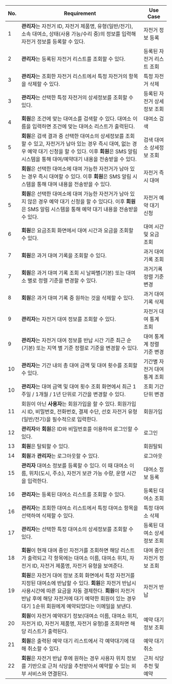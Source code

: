 | No. | Requirement                                                                                                                                                                                                                | Use Case                |
| --- | -------------------------------------------------------------------------------------------------------------------------------------------------------------------------------------------------------------------------- | ----------------------- |
| 1   | **관리자**는 자전거 ID, 자전거 제품명, 유형(일반/전기), 소속 대여소, 상태(사용 가능/수리 중)의 정보를 입력해 자전거 정보를 등록할 수 있다.                                                                                 | 자전거 정보 등록        |
| 2   | **관리자**는 등록된 자전거 리스트를 조회할 수 있다.| 등록된 자전거 리스트 조회 |
| 3   | **관리자**는 조회한 자전거 리스트에서 특정 자전거의 항목을 삭제할 수 있다.                                                           | 특정 자전거 삭제 |
| 3   | **관리자**는 선택한 특정 자전거의 상세정보를 조회할 수 있다.                                                                                                                                                               | 등록된 자전거 상세정보 조회    |
| 4   | **회원**은 조건에 맞는 대여소를 검색할 수 있다. 대여소 이름을 입력하면 조건에 맞는 대여소 리스트가 출력된다.                                                                                                               | 대여소 검색             |
| 5   | **회원**은 검색 결과 중 선택한 대여소의 상세정보를 조회할 수 있고, 자전거가 남아 있는 경우 즉시 대여, 없는 경우 예약 대기 신청을 할 수 있다. 이후 **회원**은 SMS 알림 시스템을 통해 대여/예약대기 내용을 전송받을 수 있다. | 검색 대여소 상세정보 조회    |
| 5   | **회원**은 선택한 대여소에 대여 가능한 자전거가 남아 있는 경우 즉시 대여할 수 있다. 이후 **회원**은 SMS 알림 시스템을 통해 대여 내용을 전송받을 수 있다. | 자전거 즉시 대여   |
| 5   | **회원**은 선택한 대여소에 대여 가능한 자전거가 남아 있지 않은 경우 예약 대기 신청을 할 수 있다다. 이후 **회원**은 SMS 알림 시스템을 통해 예약 대기 내용을 전송받을 수 있다. | 자전거 예약 대기 신청   |
| 6   | **회원**은 요금조회 화면에서 대여 시간과 요금을 조회할 수 있다. | 대여 시간 및 요금 조회  |
| 7   | **회원**은 과거 대여 기록을 조회할 수 있다.  | 과거 대여 기록 조회  |
| 7   | **회원**은 과거 대여 기록 조회 시 날짜별(기본) 또는 대여소 별로 정렬 기준을 변경할 수 있다.  | 과거기록 정렬 기준 변경  |
| 8   | **회원**은 과거 대여 기록 중 원하는 것을 삭제할 수 있다.  | 과거 대여 기록 삭제  |
| 9   | **관리자**는 자전거 대여 정보를 조회할 수 있다. | 자전거 대여 통계 조회  |
| 9   | **관리자**는 자전거 대여 정보를 반납 시간 기준 최근 순 (기본) 또는 지역 별 기준 정렬로 기준을 변경할 수 있다. | 대여 통계계 정렬 기준 변경  |
| 10   | **관리자**는 기간 내의 총 대여 금액 및 대여 횟수를 조회할 수 있다. | 기간별 자전거 대여 통계 조회  |
| 10   | **관리자**는 대여 금액 및 대여 횟수 조회 화면에서 최근 1주일 / 1개월 / 1년 단위로 기간을 변경할 수 있다. | 조회 기간 단위 변경  |
| 11   | 회원이 아닌 **사용자**는 회원가입을 할 수 있다. 회원가입시 ID, 비밀번호, 전화번호, 결제 수단, 선호 자전거 유형(일반/전기)을 필수적으로 입력한다.  | 회원가입  |
| 12   | **관리자**와 **회원**은 ID와 비밀번호를 이용하여 로그인할 수 있다. | 로그인  |
| 13   | **회원**은 탈퇴할 수 있다. | 회원탈퇴  |
| 14   | **회원**과 **관리자**는 로그아웃할 수 있다. | 로그아웃  |
| 15   | **관리자** 대여소 정보를 등록할 수 있다. 이 때 대여소 이름, 위치(도시, 주소), 자전거 보관 가능 수량, 운영 시간을 입력한다. | 대여소 정보 등록  |
| 16   | **관리자**는 등록된 대여소 리스트를 조회할 수 있다. | 등록된 대여소 조회  |
| 16   | **관리자**는 조회한 대여소 리스트에서 특정 대여소 항목을 선택하여 삭제할 수 있다. | 특정 대여소 삭제  |
| 17   | **관리자**는 선택한 특정 대여소의 상세정보를 조회할 수 있다. | 등록된 대여소 상세정보 조회  |
| 18   | **회원**이 현재 대여 중인 자전거를 조회하면 해당 리스트가 출력되고 각 항목에는 대여소 이름, 대여소 위치, 자전거 ID, 자전거 제품명, 자전거 유형을 보여준다. | 대여 중인 자전거 정보 조회 |
| 19   | **회원**은 자전거 대여 정보 조회 화면에서 특정 자전거를 지정된 대여소에 반납할 수 있다. **회원**은 자전거 반납시 사용시간에 따른 요금을 자동 결제한다. **회원**이 자전거 반납 후에 해당 자전거에 대기 예약한 회원이 있는 경우 대기 1순위 회원에게 예약되었다는 이메일을 보낸다.  | 자전거 반납 |
| 20   | **회원**이 자전거 예약대기 정보(대여소 이름, 대여소 위치, 자전거 ID, 자전거 제품명, 자전거 유형)를 조회하면 해당 리스트가 출력된다. | 예약 대기 정보 조회 |
| 21   | **회원**은 출력된 예약 대기 리스트에서 각 예약대기에 대해 취소할 수 있다. | 예약 대기 취소 |
| 22   | **회원**은 자전거 반납 후에 원하는 경우 사용자 위치 정보를 기반으로 근처 식당을 추천받아서 예약할 수 있는 외부 서비스와 연결된다.  | 근처 식당 추천 및 예약 |